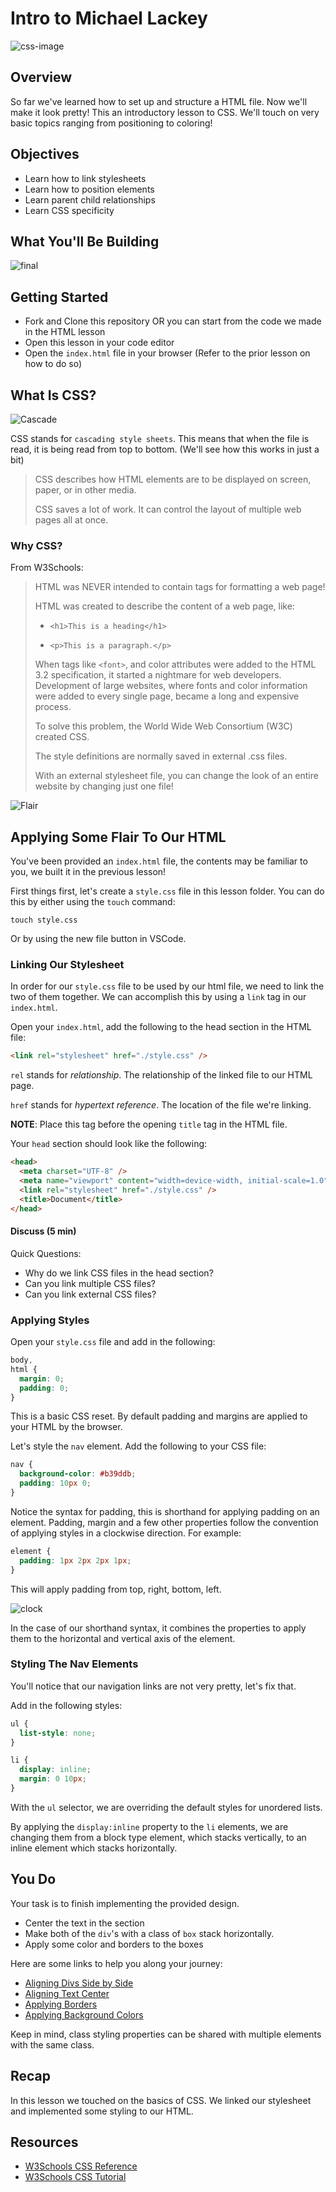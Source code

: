 # Intro to Michael Lackey

![css-image](https://www.tutorialrepublic.com/lib/images/css-illustration.png)

## Overview

So far we've learned how to set up and structure a HTML file. Now we'll make it look pretty! This an introductory lesson to CSS. We'll touch on very basic topics ranging from positioning to coloring!

## Objectives

- Learn how to link stylesheets
- Learn how to position elements
- Learn parent child relationships
- Learn CSS specificity

## What You'll Be Building

![final](Capture.png)

## Getting Started

- Fork and Clone this repository OR you can start from the code we made in the HTML lesson
- Open this lesson in your code editor
- Open the `index.html` file in your browser (Refer to the prior lesson on how to do so)

## What Is CSS?

![Cascade](https://external-content.duckduckgo.com/iu/?u=http%3A%2F%2F31.media.tumblr.com%2Fcd2ca2396c0bd6251170ef25810ef755%2Ftumblr_mu1nvtnk9e1s85u2fo1_500.gif&f=1&nofb=1)

CSS stands for `cascading style sheets`. This means that when the file is read, it is being read from top to bottom. (We'll see how this works in just a bit)

> CSS describes how HTML elements are to be displayed on screen, paper, or in other media.
>
> CSS saves a lot of work. It can control the layout of multiple web pages all at once.

### Why CSS?

From W3Schools:

> HTML was NEVER intended to contain tags for formatting a web page!
>
> HTML was created to describe the content of a web page, like:
>
> - `<h1>This is a heading</h1>`
>
> - `<p>This is a paragraph.</p>`
>
> When tags like `<font>`, and color attributes were added to the HTML 3.2 specification, it started a nightmare for web developers. Development of large websites, where fonts and color information were added to every single page, became a long and expensive process.
>
> To solve this problem, the World Wide Web Consortium (W3C) created CSS.
>
> The style definitions are normally saved in external .css files.
>
> With an external stylesheet file, you can change the look of an entire website by changing just one file!

![Flair](https://external-content.duckduckgo.com/iu/?u=https%3A%2F%2Fmedia.giphy.com%2Fmedia%2FV80llXf734WzK%2Fgiphy.gif&f=1&nofb=1)

## Applying Some Flair To Our HTML

You've been provided an `index.html` file, the contents may be familiar to you, we built it in the previous lesson!

First things first, let's create a `style.css` file in this lesson folder.
You can do this by either using the `touch` command:

`touch style.css`

Or by using the new file button in VSCode.

### Linking Our Stylesheet

In order for our `style.css` file to be used by our html file, we need to link the two of them together. We can accomplish this by using a `link` tag in our `index.html`.

Open your `index.html`, add the following to the head section in the HTML file:

```html
<link rel="stylesheet" href="./style.css" />
```

`rel` stands for *relationship*. The relationship of the linked file to our HTML page.

`href` stands for *hypertext reference*. The location of the file we're linking.

**NOTE**: Place this tag before the opening `title` tag in the HTML file.

Your `head` section should look like the following:

```html
<head>
  <meta charset="UTF-8" />
  <meta name="viewport" content="width=device-width, initial-scale=1.0" />
  <link rel="stylesheet" href="./style.css" />
  <title>Document</title>
</head>
```

#### Discuss (5 min)

Quick Questions:

- Why do we link CSS files in the head section?
- Can you link multiple CSS files?
- Can you link external CSS files?

### Applying Styles

Open your `style.css` file and add in the following:

```css
body,
html {
  margin: 0;
  padding: 0;
}
```

This is a basic CSS reset. By default padding and margins are applied to your HTML by the browser.

Let's style the `nav` element. Add the following to your CSS file:

```css
nav {
  background-color: #b39ddb;
  padding: 10px 0;
}
```

Notice the syntax for padding, this is shorthand for applying padding on an element. Padding, margin and a few other properties follow the convention of applying styles in a clockwise direction. For example:

```css
element {
  padding: 1px 2px 2px 1px;
}
```

This will apply padding from top, right, bottom, left.

![clock](https://external-content.duckduckgo.com/iu/?u=https%3A%2F%2Fdata.whicdn.com%2Fimages%2F28395546%2Foriginal.gif&f=1&nofb=1)

In the case of our shorthand syntax, it combines the properties to apply them to the horizontal and vertical axis of the element.

### Styling The Nav Elements

You'll notice that our navigation links are not very pretty, let's fix that.

Add in the following styles:

```css
ul {
  list-style: none;
}

li {
  display: inline;
  margin: 0 10px;
}
```

With the `ul` selector, we are overriding the default styles for unordered lists.

By applying the `display:inline` property to the `li` elements, we are changing them from a block type element, which stacks vertically, to an inline element which stacks horizontally.

## You Do

Your task is to finish implementing the provided design.

- Center the text in the section
- Make both of the `div`'s with a class of `box` stack horizontally.
- Apply some color and borders to the boxes

Here are some links to help you along your journey:

- [Aligning Divs Side by Side](https://www.w3schools.com/cssref/pr_class_float.asp)
- [Aligning Text Center](https://www.w3schools.com/cssref/pr_text_text-align.ASP)
- [Applying Borders](https://www.w3schools.com/cssref/pr_border.asp)
- [Applying Background Colors](https://www.w3schools.com/cssref/pr_background-color.asp)

Keep in mind, class styling properties can be shared with multiple elements with the same class.

## Recap

In this lesson we touched on the basics of CSS. We linked our stylesheet and implemented some styling to our HTML.

## Resources

- [W3Schools CSS Reference](https://www.w3schools.com/cssref/default.asp)
- [W3Schools CSS Tutorial](https://www.w3schools.com/css/default.asp)
